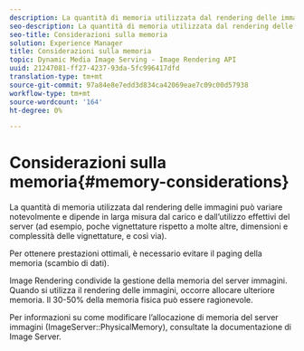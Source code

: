 ```yaml
---
description: La quantità di memoria utilizzata dal rendering delle immagini può variare notevolmente e dipende in larga misura dal carico e dall’utilizzo effettivi del server (ad esempio, poche vignettature rispetto a molte altre, dimensioni e complessità delle vignettature, e così via).
seo-description: La quantità di memoria utilizzata dal rendering delle immagini può variare notevolmente e dipende in larga misura dal carico e dall’utilizzo effettivi del server (ad esempio, poche vignettature rispetto a molte altre, dimensioni e complessità delle vignettature, e così via).
seo-title: Considerazioni sulla memoria
solution: Experience Manager
title: Considerazioni sulla memoria
topic: Dynamic Media Image Serving - Image Rendering API
uuid: 21247081-ff27-4237-93da-5fc996417dfd
translation-type: tm+mt
source-git-commit: 97a84e8e7edd3d834ca42069eae7c09c00d57938
workflow-type: tm+mt
source-wordcount: '164'
ht-degree: 0%

---
```



# Considerazioni sulla memoria{#memory-considerations}

La quantità di memoria utilizzata dal rendering delle immagini può variare notevolmente e dipende in larga misura dal carico e dall’utilizzo effettivi del server (ad esempio, poche vignettature rispetto a molte altre, dimensioni e complessità delle vignettature, e così via).

Per ottenere prestazioni ottimali, è necessario evitare il paging della memoria (scambio di dati).

Image Rendering condivide la gestione della memoria del server immagini. Quando si utilizza il rendering delle immagini, occorre allocare ulteriore memoria. Il 30-50% della memoria fisica può essere ragionevole.

Per informazioni su come modificare l’allocazione di memoria del server immagini (ImageServer::PhysicalMemory), consultate la documentazione di Image Server.
